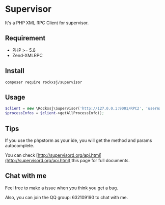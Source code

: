 # Supervisor

It's a PHP XML RPC Client for supervisor.

## Requirement
- PHP >= 5.6
- Zend-XMLRPC

## Install
`composer require rockxsj/supervisor`

## Usage
```php
$client = new \Rockxsj\Supervisor('http://127.0.0.1:9001/RPC2', 'username', 'password');
$processInfos = $client->getAllProcessInfo();
```

## Tips
If you use the phpstorm as your ide, you will get the method and params autocomplete.

You can check [http://supervisord.org/api.html](http://supervisord.org/api.html) this page for full documents.

## Chat with me

Feel free to make a issue when you think you get a bug.

Also, you can join the QQ group: 632109190 to chat with me.
